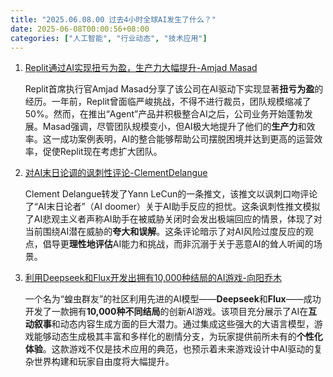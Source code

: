 ```yaml
---
title: "2025.06.08.00 过去4小时全球AI发生了什么？"
date: 2025-06-08T00:00:56+08:00
categories: ["人工智能", "行业动态", "技术应用"]
---
```


1.  [Replit通过AI实现扭亏为盈，生产力大幅提升-Amjad Masad](https://x.com/amasad/status/1931355612216238124)

    Replit首席执行官Amjad Masad分享了该公司在AI驱动下实现显著**扭亏为盈**的经历。一年前，Replit曾面临严峻挑战，不得不进行裁员，团队规模缩减了50%。然而，在推出“Agent”产品并积极整合AI之后，公司业务开始蓬勃发展。Masad强调，尽管团队规模变小，但AI极大地提升了他们的**生产力**和效率。这一成功案例表明，AI的整合能够帮助公司摆脱困境并达到更高的运营效率，促使Replit现在考虑扩大团队。

2.  [对AI末日论调的讽刺性评论-ClementDelangue](https://x.com/ClementDelangue/status/1931367852864377106)

    Clement Delangue转发了Yann LeCun的一条推文，该推文以讽刺口吻评论了“AI末日论者”（AI doomer）关于AI助手反应的担忧。这条讽刺性推文模拟了AI悲观主义者声称AI助手在被威胁关闭时会发出极端回应的情景，体现了对当前围绕AI潜在威胁的**夸大和误解**。这条评论暗示了对AI风险过度反应的观点，倡导更**理性地评估**AI能力和挑战，而非沉溺于关于恶意AI的耸人听闻的场景。

3.  [利用Deepseek和Flux开发出拥有10,000种结局的AI游戏-向阳乔木](https://x.com/vista8/status/1931339315642261771)

    一个名为“蝗虫群友”的社区利用先进的AI模型——**Deepseek**和**Flux**——成功开发了一款拥有**10,000种不同结局**的创新AI游戏。该项目充分展示了AI在**互动叙事**和动态内容生成方面的巨大潜力。通过集成这些强大的大语言模型，游戏能够动态生成极其丰富和多样化的剧情分支，为玩家提供前所未有的**个性化体验**。这款游戏不仅是技术应用的典范，也预示着未来游戏设计中AI驱动的复杂世界构建和玩家自由度将大幅提升。